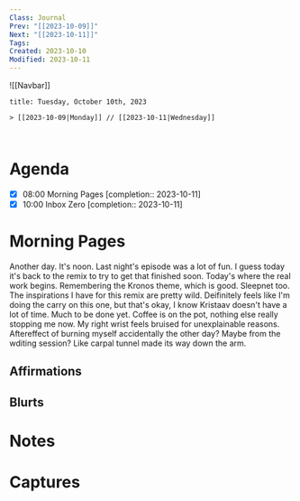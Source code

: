 ```yaml
---
Class: Journal
Prev: "[[2023-10-09]]"
Next: "[[2023-10-11]]"
Tags: 
Created: 2023-10-10
Modified: 2023-10-11
---
```


![[Navbar]]

```ad-date
title: Tuesday, October 10th, 2023

> [[2023-10-09|Monday]] // [[2023-10-11|Wednesday]]



```

# Agenda

- [x] 08:00 Morning Pages [completion:: 2023-10-11]
- [x] 10:00 Inbox Zero [completion:: 2023-10-11]

# Morning Pages

Another day. It's noon. Last night's episode was a lot of fun. I guess today it's back to the remix to try to get that finished soon. Today's where the real work begins. Remembering the Kronos theme, which is good. Sleepnet too. The inspirations I have for this remix are pretty wild. Deifinitely feels like I'm doing the carry on this one, but that's okay, I know Kristaav doesn't have a lot of time. Much to be done yet. Coffee is on the pot, nothing else really stopping me now. My right wrist feels bruised for unexplainable reasons. Aftereffect of burning myself accidentally the other day? Maybe from the wditing session? Like carpal tunnel made its way down the arm.

## Affirmations

## Blurts

# Notes

# Captures
